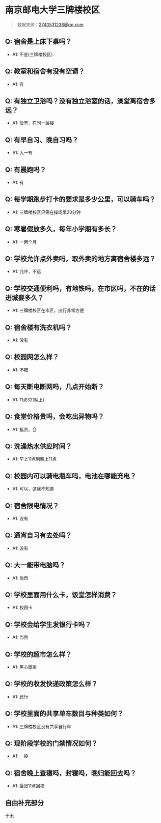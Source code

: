 # 南京邮电大学三牌楼校区

> 数据来源：2740531238@qq.com

## Q: 宿舍是上床下桌吗？

- A1: 不是(三牌楼校区)

## Q: 教室和宿舍有没有空调？

- A1: 有

## Q: 有独立卫浴吗？没有独立浴室的话，澡堂离宿舍多远？

- A1: 没有，在同一层楼

## Q: 有早自习、晚自习吗？

- A1: 大一有

## Q: 有晨跑吗？

- A1: 有

## Q: 每学期跑步打卡的要求是多少公里，可以骑车吗？

- A1: 三牌楼校区只需在操场呆20分钟

## Q: 寒暑假放多久，每年小学期有多长？

- A1: 一两个月

## Q: 学校允许点外卖吗，取外卖的地方离宿舍楼多远？

- A1: 允许，不远

## Q: 学校交通便利吗，有地铁吗，在市区吗，不在的话进城要多久？

- A1: 三牌楼校区在市区，出行非常方便

## Q: 宿舍楼有洗衣机吗？

- A1: 没有

## Q: 校园网怎么样？

- A1: 不错

## Q: 每天断电断网吗，几点开始断？

- A1: 11点32(晚上)

## Q: 食堂价格贵吗，会吃出异物吗？

- A1: 挺贵，会

## Q: 洗澡热水供应时间？

- A1: 早上11点到晚上11点

## Q: 校园内可以骑电瓶车吗，电池在哪能充电？

- A1: 可以，这我不知道

## Q: 宿舍限电情况？

- A1: 没有

## Q: 通宵自习有去处吗？

- A1: 没有

## Q: 大一能带电脑吗？

- A1: 当然

## Q: 学校里面用什么卡，饭堂怎样消费？

- A1: 校园卡

## Q: 学校会给学生发银行卡吗？

- A1: 当然

## Q: 学校的超市怎么样？

- A1: 黑心商家

## Q: 学校的收发快递政策怎么样？

- A1: 还行

## Q: 学校里面的共享单车数目与种类如何？

- A1: 三牌楼校区没有共享自行车

## Q: 现阶段学校的门禁情况如何？

- A1: 一般

## Q: 宿舍晚上查寝吗，封寝吗，晚归能回去吗？

- A1: 最迟11点回校

## 自由补充部分

于无